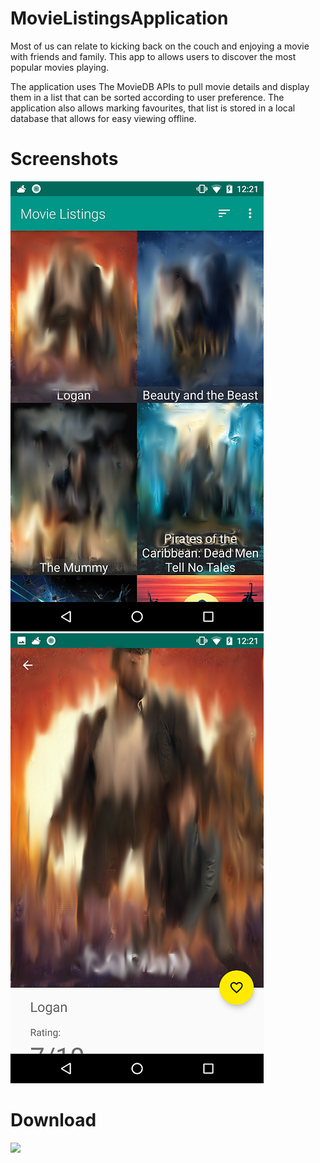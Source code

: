 # MovieListingsApplication
Most of us can relate to kicking back on the couch and enjoying a movie with friends and family. This app to allows users to discover the most popular movies playing.

The application uses The MovieDB APIs to pull movie details and display them in a list that can be sorted according to user preference.
The application also allows marking favourites, that list is stored in a local database that allows for easy viewing offline.

# Screenshots
![](https://github.com/AlienBob93/MovieListingsApplication/blob/master/MovieListingApplication%20Screenshots/screenshot_mainActivity_smudged_405px.png)        ![](https://github.com/AlienBob93/MovieListingsApplication/blob/master/MovieListingApplication%20Screenshots/screenshot_detailsActivity_smudged_405px.png)

# Download
![](https://github.com/AlienBob93/MovieListingsApplication/releases)
